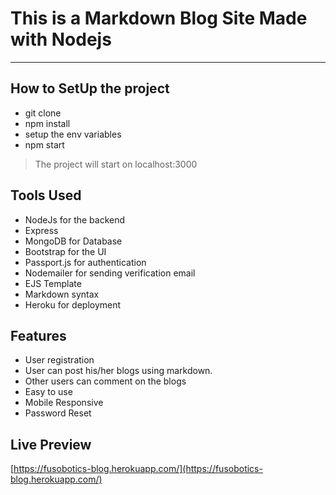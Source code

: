 # This is a Markdown Blog Site Made with Nodejs

---

## How to SetUp the project

- git clone <repo url>
- npm install
- setup the env variables
- npm start
  
> The project will start on localhost:3000

## Tools Used

- NodeJs for the backend
- Express
- MongoDB for Database
- Bootstrap for the UI
- Passport.js for authentication
- Nodemailer for sending verification email
- EJS Template
- Markdown syntax
- Heroku for deployment

## Features

- User registration
- User can post his/her blogs using markdown.
- Other users can comment on the blogs
- Easy to use
- Mobile Responsive
- Password Reset


## Live Preview
[https://fusobotics-blog.herokuapp.com/](https://fusobotics-blog.herokuapp.com/)

